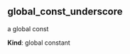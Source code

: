 <a name="global_const_underscore"></a>

## global_const_underscore
a global const

**Kind**: global constant  
